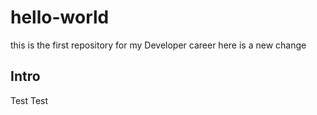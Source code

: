 # hello-world
this is the first repository for my Developer career
here is a new change 
## Intro
  Test Test
  
